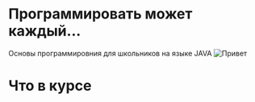 # Программировать может каждый...

Основы программировния для школьников
   на языке JAVA 
![Привет](https://syrkop.github.io/edit/master/slides/java/Java-Duke.png)

# Что в курсе
